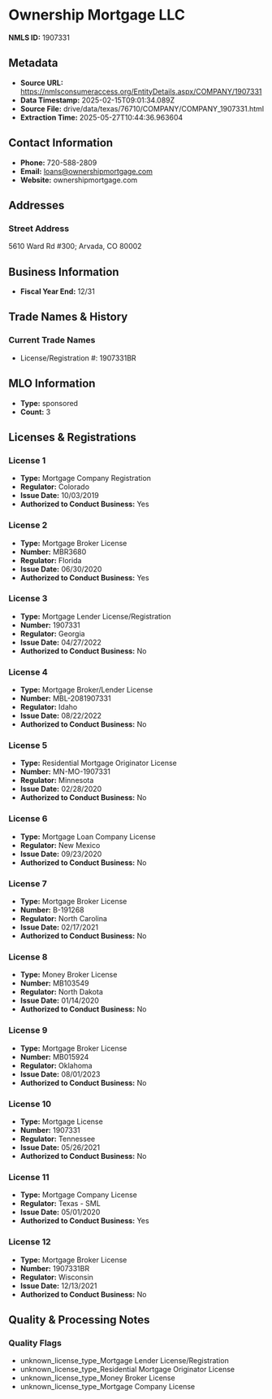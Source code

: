 # Ownership Mortgage LLC

**NMLS ID:** 1907331

## Metadata
- **Source URL:** https://nmlsconsumeraccess.org/EntityDetails.aspx/COMPANY/1907331
- **Data Timestamp:** 2025-02-15T09:01:34.089Z
- **Source File:** drive/data/texas/76710/COMPANY/COMPANY_1907331.html
- **Extraction Time:** 2025-05-27T10:44:36.963604

## Contact Information
- **Phone:** 720-588-2809
- **Email:** loans@ownershipmortgage.com
- **Website:** ownershipmortgage.com

## Addresses
### Street Address
5610 Ward Rd #300; Arvada, CO 80002

## Business Information
- **Fiscal Year End:** 12/31

## Trade Names & History
### Current Trade Names
- License/Registration #: 1907331BR

## MLO Information
- **Type:** sponsored
- **Count:** 3

## Licenses & Registrations

### License 1
- **Type:** Mortgage Company Registration
- **Regulator:** Colorado
- **Issue Date:** 10/03/2019
- **Authorized to Conduct Business:** Yes

### License 2
- **Type:** Mortgage Broker License
- **Number:** MBR3680
- **Regulator:** Florida
- **Issue Date:** 06/30/2020
- **Authorized to Conduct Business:** Yes

### License 3
- **Type:** Mortgage Lender License/Registration
- **Number:** 1907331
- **Regulator:** Georgia
- **Issue Date:** 04/27/2022
- **Authorized to Conduct Business:** No

### License 4
- **Type:** Mortgage Broker/Lender License
- **Number:** MBL-2081907331
- **Regulator:** Idaho
- **Issue Date:** 08/22/2022
- **Authorized to Conduct Business:** No

### License 5
- **Type:** Residential Mortgage Originator License
- **Number:** MN-MO-1907331
- **Regulator:** Minnesota
- **Issue Date:** 02/28/2020
- **Authorized to Conduct Business:** No

### License 6
- **Type:** Mortgage Loan Company License
- **Regulator:** New Mexico
- **Issue Date:** 09/23/2020
- **Authorized to Conduct Business:** No

### License 7
- **Type:** Mortgage Broker License
- **Number:** B-191268
- **Regulator:** North Carolina
- **Issue Date:** 02/17/2021
- **Authorized to Conduct Business:** No

### License 8
- **Type:** Money Broker License
- **Number:** MB103549
- **Regulator:** North Dakota
- **Issue Date:** 01/14/2020
- **Authorized to Conduct Business:** No

### License 9
- **Type:** Mortgage Broker License
- **Number:** MB015924
- **Regulator:** Oklahoma
- **Issue Date:** 08/01/2023
- **Authorized to Conduct Business:** No

### License 10
- **Type:** Mortgage License
- **Number:** 1907331
- **Regulator:** Tennessee
- **Issue Date:** 05/26/2021
- **Authorized to Conduct Business:** No

### License 11
- **Type:** Mortgage Company License
- **Regulator:** Texas - SML
- **Issue Date:** 05/01/2020
- **Authorized to Conduct Business:** Yes

### License 12
- **Type:** Mortgage Broker License
- **Number:** 1907331BR
- **Regulator:** Wisconsin
- **Issue Date:** 12/13/2021
- **Authorized to Conduct Business:** No

## Quality & Processing Notes
### Quality Flags
- unknown_license_type_Mortgage Lender License/Registration
- unknown_license_type_Residential Mortgage Originator License
- unknown_license_type_Money Broker License
- unknown_license_type_Mortgage Company License

